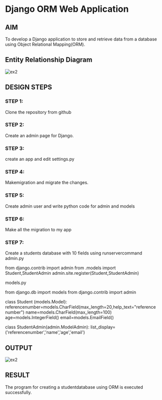 # Django ORM Web Application

## AIM
To develop a Django application to store and retrieve data from a database using Object Relational Mapping(ORM).

## Entity Relationship Diagram
![ex2](https://github.com/22009058/ORM/assets/121917232/b58c5a19-a437-4d20-82c3-c13e432fcc89)



## DESIGN STEPS

### STEP 1:
   Clone the repository from github

### STEP 2:
   Create an admin page for Django.

### STEP 3:
   create an app and edit settings.py

### STEP 4:
   Makemigration and migrate the changes.

### STEP 5:
   Create admin user and write python code for admin and models

### STEP 6:
   Make all the migration to my app

### STEP 7:
   Create a students database with 10 fields using runservercommand
admin.py

from django.contrib import admin
from .models import Student,StudentAdmin
admin.site.register(Student,StudentAdmin)

models.py

from django.db import models
from django.contrib import admin

class Student (models.Model):
    referencenumber=models.CharField(max_length=20,help_text="reference number")
    name=models.CharField(max_length=100)
    age=models.IntegerField()
    email=models.EmailField()


class StudentAdmin(admin.ModelAdmin):
    list_display=('referencenumber','name','age','email')

## OUTPUT


![ex2](https://github.com/22009058/ORM/assets/121917232/9219bcc0-fb43-4911-87c7-df064a3f408f)



## RESULT
The program for creating a studentdatabase using ORM is executed successfully.
